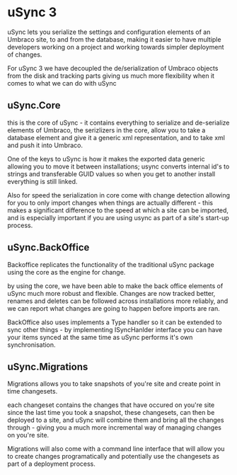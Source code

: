 uSync 3=uSync lets you serialize the settings and configuration elements of an Umbraco site, to and from the database, making it easier to have multiple developers working on a project and working towards simpler deployment of changes.For uSync 3 we have decoupled the de/serialization of Umbraco objects from the disk and tracking parts giving us much more flexibility when it comes to what we can do with uSyncuSync.Core-this is the core of uSync - it contains everything to serialize and de-serialize elements of Umbraco, the serizlizers in the core, allow you to take a database element and give it a generic xml representation, and to take xml and pushit into Umbraco.One of the keys to uSync is how it makes the exported data generic allowing you to move it between installations; usyncconverts internal id's to strings and transferable GUID values so when you get to another install everything is stilllinked. Also for speed the serialization in core come with change detection allowing for you to only import changes when thingsare actually different - this makes a significant difference to the speed at which a site can be imported, and is especially important if you are using usync as part of a site's start-up process.uSync.BackOffice-Backoffice replicates the functionality of the traditional uSync package using the core as the engine for change. by using the core, we have been able to make the back office elements of uSync much more robust and flexible. Changes are now tracked better, renames and deletes can be followed across installations more reliably, and we can report whatchanges are going to happen before imports are ran. BackOffice also uses implements a Type handler so it can be extended to sync other things - by implementing ISyncHanlder interfaceyou can have your items synced at the same time as uSync performs it's own synchronisation. uSync.Migrations-Migrations allows you to take snapshots of you're site and create point in time changesets. each changeset contains the changes that have occured on you're site since the last time you took a snapshot, these changesets,can then be deployed to a site, and uSync will combine them and bring all the changes through - giving you a much more incrementalway of managing changes on you're site.Migrations will also come with a command line interface that will allow you to create changes programatically and potentiallyuse the changesets as part of a deployment process.